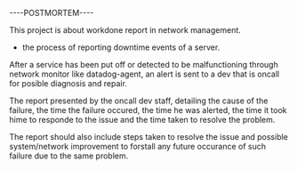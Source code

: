 ----POSTMORTEM----

This project is about workdone report in network management.
 - the process of reporting downtime events of a server.

After a service has been put off or detected to be malfunctioning through network monitor like datadog-agent, an alert is sent to a dev that is oncall for posible diagnosis and repair.

The report presented by the oncall dev staff, detailing the cause of the failure,
 the time the failure occured, the time he was alerted, the time it took hime to responde
 to the issue and the time taken to resolve the problem.

The report should also include steps taken to resolve the issue and possible system/network improvement to forstall
any future occurance of such failure due to the same problem.

